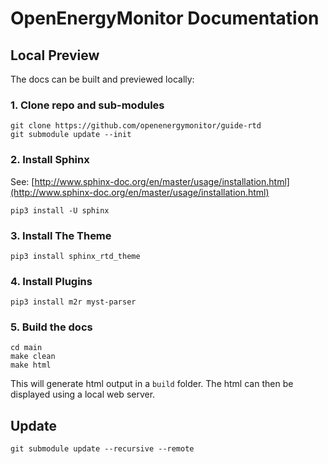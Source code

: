 # OpenEnergyMonitor Documentation

## Local Preview

The docs can be built and previewed locally:

### 1. Clone repo and sub-modules 

    git clone https://github.com/openenergymonitor/guide-rtd
    git submodule update --init

### 2. Install Sphinx

See: [http://www.sphinx-doc.org/en/master/usage/installation.html](http://www.sphinx-doc.org/en/master/usage/installation.html)

    pip3 install -U sphinx

### 3. Install The Theme

    pip3 install sphinx_rtd_theme

### 4. Install Plugins

    pip3 install m2r myst-parser

### 5. Build the docs

    cd main
    make clean
    make html

This will generate html output in a `build` folder. The html can then be displayed using a local web server.

## Update

    git submodule update --recursive --remote
